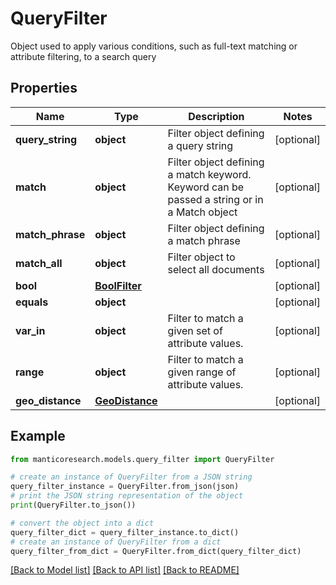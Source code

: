 # QueryFilter

Object used to apply various conditions, such as full-text matching or attribute filtering, to a search query

## Properties

Name | Type | Description | Notes
------------ | ------------- | ------------- | -------------
**query_string** | **object** | Filter object defining a query string | [optional] 
**match** | **object** | Filter object defining a match keyword. Keyword can be passed a string or in a Match object | [optional] 
**match_phrase** | **object** | Filter object defining a match phrase | [optional] 
**match_all** | **object** | Filter object to select all documents | [optional] 
**bool** | [**BoolFilter**](BoolFilter.md) |  | [optional] 
**equals** | **object** |  | [optional] 
**var_in** | **object** | Filter to match a given set of attribute values. | [optional] 
**range** | **object** | Filter to match a given range of attribute values. | [optional] 
**geo_distance** | [**GeoDistance**](GeoDistance.md) |  | [optional] 

## Example

```python
from manticoresearch.models.query_filter import QueryFilter

# create an instance of QueryFilter from a JSON string
query_filter_instance = QueryFilter.from_json(json)
# print the JSON string representation of the object
print(QueryFilter.to_json())

# convert the object into a dict
query_filter_dict = query_filter_instance.to_dict()
# create an instance of QueryFilter from a dict
query_filter_from_dict = QueryFilter.from_dict(query_filter_dict)
```
[[Back to Model list]](../README.md#documentation-for-models) [[Back to API list]](../README.md#documentation-for-api-endpoints) [[Back to README]](../README.md)


